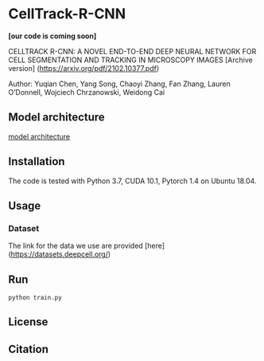 # CellTrack-R-CNN

**[our code is coming soon]**

CELLTRACK R-CNN: A NOVEL END-TO-END DEEP NEURAL NETWORK FOR CELL SEGMENTATION AND TRACKING IN MICROSCOPY IMAGES [Archive version] (https://arxiv.org/pdf/2102.10377.pdf)

Author: Yuqian Chen, Yang Song, Chaoyi Zhang, Fan Zhang, Lauren O’Donnell, Wojciech Chrzanowski, Weidong Cai

## Model architecture
[model architecture](https://github.com/AnnabelChen51/CellTrack-R-CNN/blob/main/fig1.png)

## Installation
The code is tested with Python 3.7, CUDA 10.1, Pytorch 1.4 on Ubuntu 18.04.

## Usage
### Dataset
The link for the data we use are provided [here] (https://datasets.deepcell.org/)

## Run

```
python train.py
```
## License

## Citation
